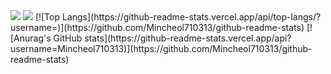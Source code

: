 <img src="https://img.shields.io/badge/python-4B89DC?style=flat-square&logo=python&logoColor=White"/>
<a href="https://hits.seeyoufarm.com"><img src="https://hits.seeyoufarm.com/api/count/incr/badge.svg?url=https%3A%2F%2Fgithub.com%2FMincheol710313%2F&count_bg=%2379C83D&title_bg=%23555555&icon=github.svg&icon_color=%23E7E7E7&title=Mincheol+Github&edge_flat=false"/></a>
[![Top Langs](https://github-readme-stats.vercel.app/api/top-langs/?username=<Mincheol710313>)](https://github.com/Mincheol710313/github-readme-stats)
[![Anurag's GitHub stats](https://github-readme-stats.vercel.app/api?username=Mincheol710313)](https://github.com/Mincheol710313/github-readme-stats)
